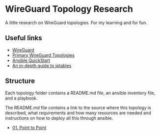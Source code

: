 # WireGuard Topology Research

A little research on WireGuard topologies. For my learning and for fun.

## Useful links

- [WireGuard](https://www.wireguard.com/)
- [Primary WireGuard Topologies](https://www.procustodibus.com/blog/2020/10/wireguard-topologies/)
- [Ansible QuickStart](https://docs.ansible.com/ansible/latest/user_guide/index.html#getting-started)
- [An in-depth guide to iptables](https://www.booleanworld.com/depth-guide-iptables-linux-firewall/)

## Structure

Each topology folder contains a README.md file, an ansible inventory file, and a playbook. 

The README.md file contains a link to the source where this topology is described, what requirements and how many resources are needed and instructions on how to deploy all this through ansible.

- [01. Point to Point](01-point-to-point/)
